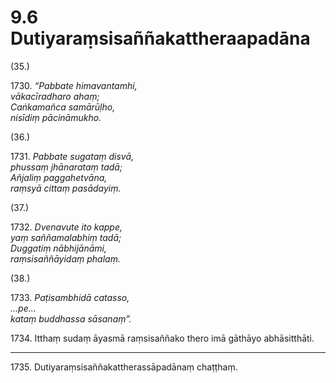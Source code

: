 

# 9.6 Dutiyaraṃsisaññakattheraapadāna



(35.)

1730\. _“Pabbate himavantamhi,_  
_vākacīradharo ahaṃ;_  
_Caṅkamañca samārūḷho,_  
_nisīdiṃ pācināmukho._  


(36.)

1731\. _Pabbate sugataṃ disvā,_  
_phussaṃ jhānarataṃ tadā;_  
_Añjaliṃ paggahetvāna,_  
_raṃsyā cittaṃ pasādayiṃ._  


(37.)

1732\. _Dvenavute ito kappe,_  
_yaṃ saññamalabhiṃ tadā;_  
_Duggatiṃ nābhijānāmi,_  
_raṃsisaññāyidaṃ phalaṃ._  


(38.)

1733\. _Paṭisambhidā catasso,_  
_…pe…_  
_kataṃ buddhassa sāsanaṃ”._  


1734\. Itthaṃ sudaṃ āyasmā raṃsisaññako thero imā gāthāyo abhāsitthāti.

---

1735\. Dutiyaraṃsisaññakattherassāpadānaṃ chaṭṭhaṃ.





